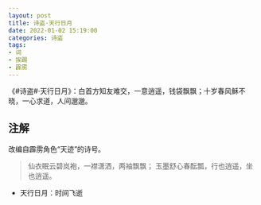 ```yaml
---
layout: post
title: 诗盗·天行日月
date: 2022-01-02 15:19:00
categories: 诗盗
tags:
- 词
- 挨踢
- 霹雳
---
```

《#诗盗#·天行日月》：白首方知友难交，一意逍遥，钱袋飘飘；十岁春风稣不晓，一心求道，人间邈邈。

## 注解

改编自霹雳角色“天迹”的诗号。

> 仙衣眠云碧岚袍，一襟潇洒，两袖飘飘；
> 玉墨舒心春酝瓢，行也逍遥，坐也逍遥。

- 天行日月：时间飞逝
